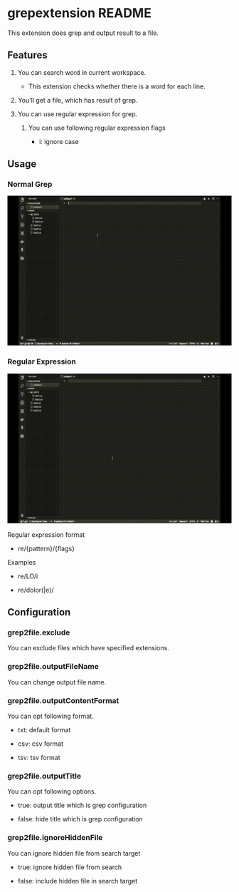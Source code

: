 # grepextension README

This extension does grep and output result to a file.

## Features

1. You can search word in current workspace.
    * This extension checks whether there is a word for each line.
1. You'll get a file, which has result of grep.
1. You can use regular expression for grep.

    1. You can use following regular expression flags

        * i: ignore case

## Usage

### Normal Grep

![Usage](images/demo001.gif)

### Regular Expression

![Usage](images/demo002.gif)

Regular expression format

* re/{pattern}/{flags}

Examples

* re/LO/i

* re/dolor(|e)/

## Configuration

### grep2file.exclude

You can exclude files which have specified extensions.

### grep2file.outputFileName

You can change output file name.

### grep2file.outputContentFormat

You can opt following format.

* txt: default format

* csv: csv format

* tsv: tsv format

### grep2file.outputTitle

You can opt following options.

* true: output title which is grep configuration

* false: hide title which is grep configuration

### grep2file.ignoreHiddenFile

You can ignore hidden file from search target

* true: ignore hidden file from search

* false: include hidden file in search target